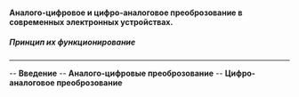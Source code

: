 
#### Аналого-цифровое и цифро-аналоговое преоброзование в современных электронных устройствах.
##### Принцип их функционирование
---
-- **Введение**
-- **Аналого-цифровые преоброзование**
-- **Цифро-аналоговое преоброзование**
